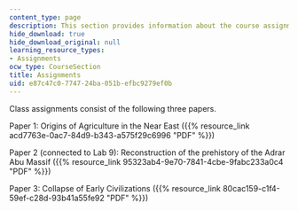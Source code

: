 ```yaml
---
content_type: page
description: This section provides information about the course assignments.
hide_download: true
hide_download_original: null
learning_resource_types:
- Assignments
ocw_type: CourseSection
title: Assignments
uid: e87c47c0-7747-24ba-051b-efbc9279ef0b
---
```


Class assignments consist of the following three papers.

Paper 1: Origins of Agriculture in the Near East ({{% resource_link acd7763e-0ac7-84d9-b343-a575f29c6996 "PDF" %}})

Paper 2 (connected to Lab 9): Reconstruction of the prehistory of the Adrar Abu Massif ({{% resource_link 95323ab4-9e70-7841-4cbe-9fabc233a0c4 "PDF" %}})

Paper 3: Collapse of Early Civilizations ({{% resource_link 80cac159-c1f4-59ef-c28d-93b41a55fe92 "PDF" %}})